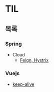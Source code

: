 # TIL

## 목록

### Spring
* Cloud
  * [Feign, Hystrix](https://github.com/deepweller/dev-log/blob/master/TIL/spring/cloud/feign-hystrix.md)

### Vuejs
* [keep-alive](https://github.com/deepweller/dev-log/blob/master/TIL/vuejs/keep-alive.md)